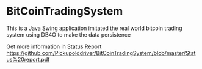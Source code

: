 # BitCoinTradingSystem
This is a Java Swing application imitated the real world bitcoin trading system using DB4O to make the data persistence

Get more information in Status Report
https://github.com/Pickupolddriver/BitCoinTradingSystem/blob/master/Status%20report.pdf
